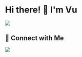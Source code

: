 <h1 align="left">
  Hi there! 👋 I'm Vu 
</h1>

<p align="left">
  <a href="https://github.com/VuDHA">
    <img src="https://readme-typing-svg.herokuapp.com?size=24&width=500&lines=Front-End+Developer;React+%26+NextJS+Specialist;Building+Cool+Projects+in+Next.js;Welcome+to+my+GitHub+Profile!" />
  </a>
</p>
<h2 align="left">🔗 Connect with Me</h2>
<p align="left">
  <a href="[https://www.linkedin.com/in/%C4%91%E1%BB%97-hu%E1%BB%B3nh-anh-v%C5%A9-909016295?lipi=urn%3Ali%3Apage%3Ad_flagship3_profile_view_base_contact_details%3BYVyEUaZKRhGc03Ic4yM%2Fpw%3D%3D"><img src="https://img.shields.io/badge/-LinkedIn-blue?style=flat&logo=Linkedin&logoColor=white](https://www.linkedin.com/in/vu-do-909016295?lipi=urn%3Ali%3Apage%3Ad_flagship3_profile_view_base_contact_details%3BHCqUyc5LT12AUgBzdDNLcQ%3D%3D)" /></a>
</p>
